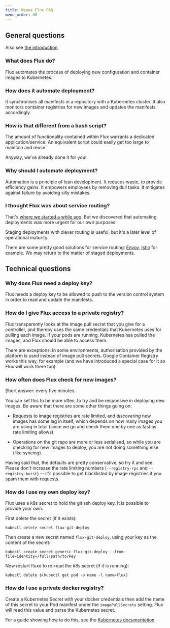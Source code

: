 ```yaml
---
title: Weave Flux FAQ
menu_order: 60
---
```


## General questions

Also see [the introduction](/site/introduction.md).

### What does Flux do?

Flux automates the process of deploying new configuration and
container images to Kubernetes.

### How does it automate deployment?

It synchronises all manifests in a repository with a Kubernetes cluster.
It also monitors container registries for new images and updates the
manifests accordingly.

### How is that different from a bash script?

The amount of functionality contained within Flux warrants a dedicated
application/service. An equivalent script could easily get too large
to maintain and reuse.

Anyway, we've already done it for you!

### Why should I automate deployment?

Automation is a principle of lean development. It reduces waste, to
provide efficiency gains. It empowers employees by removing dull
tasks. It mitigates against failure by avoiding silly mistakes.

### I thought Flux was about service routing?

That's [where we started a while
ago](https://www.weave.works/blog/flux-service-routing/). But we
discovered that automating deployments was more urgent for our own
purposes.

Staging deployments with clever routing is useful, but it's a later
level of operational maturity.

There are some pretty good solutions for service routing:
[Envoy](https://www.envoyproxy.io/), [Istio](https://istio.io) for
example. We may return to the matter of staged deployments.

## Technical questions

### Why does Flux need a deploy key?

Flux needs a deploy key to be allowed to push to the version control
system in order to read and update the manifests.

### How do I give Flux access to a private registry?

Flux transparently looks at the image pull secret that you give for a
controller, and thereby uses the same credentials that Kubernetes uses
for pulling each image. If your pods are running, Kubernetes has
pulled the images, and Flux should be able to access them.

There are exceptions: in some environments, authorisation provided by
the platform is used instead of image pull secrets. Google Container
Registry works this way, for example (and we have introduced a special
case for it so Flux will work there too).

### How often does Flux check for new images?

Short answer: every five minutes.

You can set this to be more often, to try and be responsive in
deploying new images. Be aware that there are some other things going
on:

 * Requests to image registries are rate limited, and _discovering_
   new images has some lag in itself, which depends on how many images
   you are using in total (since we go and check them one by one as
   fast as rate limiting allows).

 * Operations on the git repo are more or less
   serialised, so while you are checking for new images to deploy, you
   are not doing something else (like syncing).

Having said that, the defaults are pretty conservative, so try it and
see. Please don't increase the rate limiting numbers (`--registry-rps`
and `--registry-burst`) -- it's possible to get blacklisted by image
registries if you spam them with requests.

### How do I use my own deploy key?

Flux uses a k8s secret to hold the git ssh deploy key. It is possible to
provide your own.

First delete the secret (if it exists):

`kubectl delete secret flux-git-deploy`

Then create a new secret named `flux-git-deploy`, using your key as the content of the secret:

`kubectl create secret generic flux-git-deploy --from-file=identity=/full/path/to/key`

Now restart fluxd to re-read the k8s secret (if it is running):

`kubectl delete $(kubectl get pod -o name -l name=flux)`

### How do I use a private docker registry?

Create a Kubernetes Secret with your docker credentials then add the
name of this secret to your Pod manifest under the `imagePullSecrets`
setting. Flux will read this value and parse the Kubernetes secret.

For a guide showing how to do this, see the
[Kubernetes documentation](https://kubernetes.io/docs/tasks/configure-pod-container/pull-image-private-registry/).
